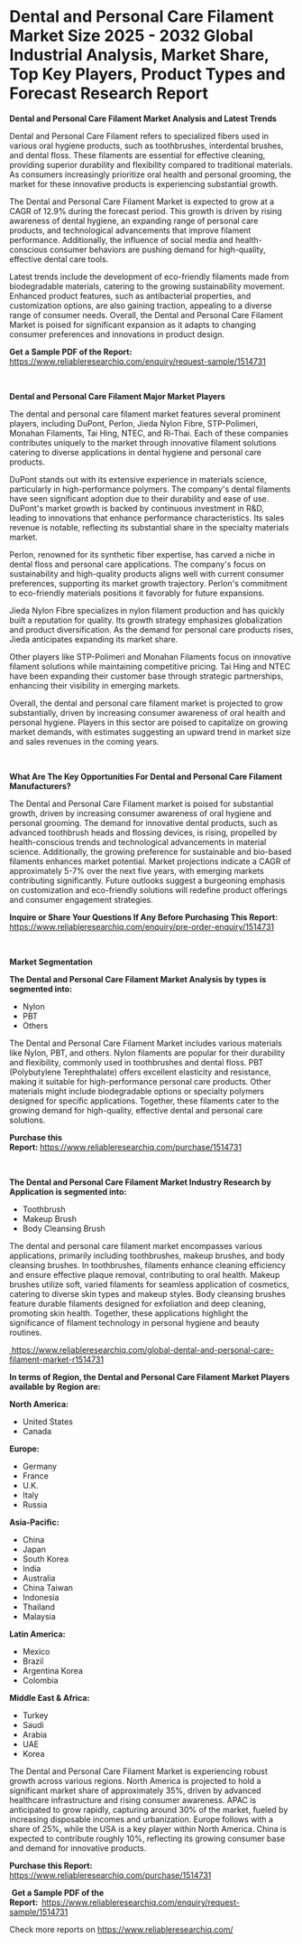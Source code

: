 <p><h1>Dental and Personal Care Filament Market Size 2025 - 2032 Global Industrial Analysis, Market Share, Top Key Players, Product Types and Forecast Research Report</h1></p><p><strong>Dental and Personal Care Filament Market Analysis and Latest Trends</strong></p>
<p><p>Dental and Personal Care Filament refers to specialized fibers used in various oral hygiene products, such as toothbrushes, interdental brushes, and dental floss. These filaments are essential for effective cleaning, providing superior durability and flexibility compared to traditional materials. As consumers increasingly prioritize oral health and personal grooming, the market for these innovative products is experiencing substantial growth.</p><p>The Dental and Personal Care Filament Market is expected to grow at a CAGR of 12.9% during the forecast period. This growth is driven by rising awareness of dental hygiene, an expanding range of personal care products, and technological advancements that improve filament performance. Additionally, the influence of social media and health-conscious consumer behaviors are pushing demand for high-quality, effective dental care tools.</p><p>Latest trends include the development of eco-friendly filaments made from biodegradable materials, catering to the growing sustainability movement. Enhanced product features, such as antibacterial properties, and customization options, are also gaining traction, appealing to a diverse range of consumer needs. Overall, the Dental and Personal Care Filament Market is poised for significant expansion as it adapts to changing consumer preferences and innovations in product design.</p></p>
<p><strong>Get a Sample PDF of the Report:&nbsp;</strong> <a href="https://www.reliableresearchiq.com/enquiry/request-sample/1514731?utm_campaign=1123&utm_medium=2&utm_source=Github&utm_content=ia&utm_term=17012025&utm_id=dental-and-personal-care-filament">https://www.reliableresearchiq.com/enquiry/request-sample/1514731</a></p>
<p>&nbsp;</p>
<p><strong>Dental and Personal Care Filament Major Market Players</strong></p>
<p><p>The dental and personal care filament market features several prominent players, including DuPont, Perlon, Jieda Nylon Fibre, STP-Polimeri, Monahan Filaments, Tai Hing, NTEC, and Ri-Thai. Each of these companies contributes uniquely to the market through innovative filament solutions catering to diverse applications in dental hygiene and personal care products.</p><p>DuPont stands out with its extensive experience in materials science, particularly in high-performance polymers. The company's dental filaments have seen significant adoption due to their durability and ease of use. DuPont's market growth is backed by continuous investment in R&D, leading to innovations that enhance performance characteristics. Its sales revenue is notable, reflecting its substantial share in the specialty materials market.</p><p>Perlon, renowned for its synthetic fiber expertise, has carved a niche in dental floss and personal care applications. The company's focus on sustainability and high-quality products aligns well with current consumer preferences, supporting its market growth trajectory. Perlon's commitment to eco-friendly materials positions it favorably for future expansions.</p><p>Jieda Nylon Fibre specializes in nylon filament production and has quickly built a reputation for quality. Its growth strategy emphasizes globalization and product diversification. As the demand for personal care products rises, Jieda anticipates expanding its market share.</p><p>Other players like STP-Polimeri and Monahan Filaments focus on innovative filament solutions while maintaining competitive pricing. Tai Hing and NTEC have been expanding their customer base through strategic partnerships, enhancing their visibility in emerging markets.</p><p>Overall, the dental and personal care filament market is projected to grow substantially, driven by increasing consumer awareness of oral health and personal hygiene. Players in this sector are poised to capitalize on growing market demands, with estimates suggesting an upward trend in market size and sales revenues in the coming years.</p></p>
<p>&nbsp;</p>
<p><strong>What Are The Key Opportunities For Dental and Personal Care Filament Manufacturers?</strong></p>
<p><p>The Dental and Personal Care Filament market is poised for substantial growth, driven by increasing consumer awareness of oral hygiene and personal grooming. The demand for innovative dental products, such as advanced toothbrush heads and flossing devices, is rising, propelled by health-conscious trends and technological advancements in material science. Additionally, the growing preference for sustainable and bio-based filaments enhances market potential. Market projections indicate a CAGR of approximately 5-7% over the next five years, with emerging markets contributing significantly. Future outlooks suggest a burgeoning emphasis on customization and eco-friendly solutions will redefine product offerings and consumer engagement strategies.</p></p>
<p><strong>Inquire or Share Your Questions If Any Before Purchasing This Report:</strong> <a href="https://www.reliableresearchiq.com/enquiry/pre-order-enquiry/1514731?utm_campaign=1123&utm_medium=2&utm_source=Github&utm_content=ia&utm_term=17012025&utm_id=dental-and-personal-care-filament">https://www.reliableresearchiq.com/enquiry/pre-order-enquiry/1514731</a></p>
<p>&nbsp;</p>
<p><strong>Market Segmentation</strong></p>
<p><strong>The Dental and Personal Care Filament Market Analysis by types is segmented into:</strong></p>
<p><ul><li>Nylon</li><li>PBT</li><li>Others</li></ul></p>
<p><p>The Dental and Personal Care Filament Market includes various materials like Nylon, PBT, and others. Nylon filaments are popular for their durability and flexibility, commonly used in toothbrushes and dental floss. PBT (Polybutylene Terephthalate) offers excellent elasticity and resistance, making it suitable for high-performance personal care products. Other materials might include biodegradable options or specialty polymers designed for specific applications. Together, these filaments cater to the growing demand for high-quality, effective dental and personal care solutions.</p></p>
<p><strong>Purchase this Report:&nbsp;</strong><a href="https://www.reliableresearchiq.com/purchase/1514731?utm_campaign=1123&utm_medium=2&utm_source=Github&utm_content=ia&utm_term=17012025&utm_id=dental-and-personal-care-filament">https://www.reliableresearchiq.com/purchase/1514731</a></p>
<p>&nbsp;</p>
<p><strong>The Dental and Personal Care Filament Market Industry Research by Application is segmented into:</strong></p>
<p><ul><li>Toothbrush</li><li>Makeup Brush</li><li>Body Cleansing Brush</li></ul></p>
<p><p>The dental and personal care filament market encompasses various applications, primarily including toothbrushes, makeup brushes, and body cleansing brushes. In toothbrushes, filaments enhance cleaning efficiency and ensure effective plaque removal, contributing to oral health. Makeup brushes utilize soft, varied filaments for seamless application of cosmetics, catering to diverse skin types and makeup styles. Body cleansing brushes feature durable filaments designed for exfoliation and deep cleaning, promoting skin health. Together, these applications highlight the significance of filament technology in personal hygiene and beauty routines.</p></p>
<p><a href="https://www.reliableresearchiq.com/global-dental-and-personal-care-filament-market-r1514731?utm_campaign=1123&utm_medium=2&utm_source=Github&utm_content=ia&utm_term=17012025&utm_id=dental-and-personal-care-filament">&nbsp;https://www.reliableresearchiq.com/global-dental-and-personal-care-filament-market-r1514731</a></p>
<p><strong>In terms of Region, the Dental and Personal Care Filament Market Players available by Region are:</strong></p>
<p>
    <p> <strong> North America: </strong>
        <ul>
            <li>United States</li>
            <li>Canada</li>
        </ul>
        </p> 
    <p> <strong> Europe: </strong>
        <ul>
            <li>Germany</li>
            <li>France</li>
            <li>U.K.</li>
            <li>Italy</li>
            <li>Russia</li>
        </ul>
        </p> 
    <p> <strong> Asia-Pacific: </strong>
        <ul>
            <li>China</li>
            <li>Japan</li>
            <li>South Korea</li>
            <li>India</li>
            <li>Australia</li>
            <li>China Taiwan</li>
            <li>Indonesia</li>
            <li>Thailand</li>
            <li>Malaysia</li>
        </ul>
        </p> 
    <p> <strong> Latin America: </strong>
        <ul>
            <li>Mexico</li>
            <li>Brazil</li>
            <li>Argentina Korea</li>
            <li>Colombia</li>
        </ul>
        </p> 
    <p> <strong> Middle East & Africa: </strong>
        <ul>
            <li>Turkey</li>
            <li>Saudi</li>
            <li>Arabia</li>
            <li>UAE</li>
            <li>Korea</li>
        </ul>
    </p>
    </p>
<p><p>The Dental and Personal Care Filament Market is experiencing robust growth across various regions. North America is projected to hold a significant market share of approximately 35%, driven by advanced healthcare infrastructure and rising consumer awareness. APAC is anticipated to grow rapidly, capturing around 30% of the market, fueled by increasing disposable incomes and urbanization. Europe follows with a share of 25%, while the USA is a key player within North America. China is expected to contribute roughly 10%, reflecting its growing consumer base and demand for innovative products.</p></p>
<p><strong>Purchase this Report: </strong><a href="https://www.reliableresearchiq.com/purchase/1514731?utm_campaign=1123&utm_medium=2&utm_source=Github&utm_content=ia&utm_term=17012025&utm_id=dental-and-personal-care-filament">https://www.reliableresearchiq.com/purchase/1514731</a></p>
<p>&nbsp;<strong>Get a Sample PDF of the Report:&nbsp;&nbsp;</strong><a href="https://www.reliableresearchiq.com/enquiry/request-sample/1514731?utm_campaign=1123&utm_medium=2&utm_source=Github&utm_content=ia&utm_term=17012025&utm_id=dental-and-personal-care-filament">https://www.reliableresearchiq.com/enquiry/request-sample/1514731</a></p>
<p><strong></strong></p>
<p>Check more reports on <a href="https://www.reliableresearchiq.com/?utm_campaign=1123&utm_medium=2&utm_source=Github&utm_content=ia&utm_term=17012025&utm_id=dental-and-personal-care-filament">https://www.reliableresearchiq.com/</a></p>